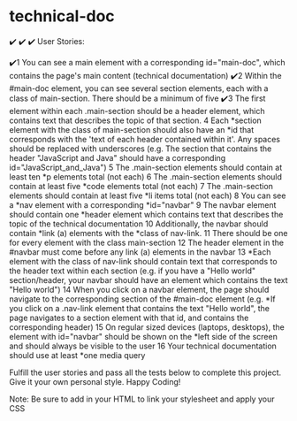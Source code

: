 # technical-doc
✔️ ✔️ ✔️
User Stories:

✔️1  You can see a main element with a corresponding id="main-doc", which contains the page's main content (technical documentation)
✔️2  Within the #main-doc element, you can see several section elements, each with a class of main-section. There should be a minimum of five
✔️3  The first element within each .main-section should be a header element, 
    which contains text that describes the topic of that section.
4  Each *section element with the class of main-section should also have an *id that corresponds with the 'text of each header contained within it'. Any spaces should be replaced with underscores (e.g. The section that contains the header "JavaScript and Java" should have a corresponding id="JavaScript_and_Java")
5  The .main-section elements should contain at least ten *p elements total (not each)
6  The .main-section elements should contain at least five *code elements total (not each)
7  The .main-section elements should contain at least five *li items total (not each)
8  You can see a *nav element with a corresponding *id="navbar"
9  The navbar element should contain one *header element which contains text that describes the topic of the technical documentation
10  Additionally, the navbar should contain *link (a) elements with the *class of nav-link. 11  There should be one for every element with the class main-section
12  The header element in the #navbar must come before any link (a) elements in the navbar
13  *Each element with the class of nav-link should contain text that corresponds to the header text within each section (e.g. if you have a "Hello world" section/header, your navbar should have an element which contains the text "Hello world")
14  When you click on a navbar element, the page should navigate to the corresponding section of the #main-doc element (e.g. *If you click on a .nav-link element that contains the text "Hello world", the page navigates to a section element with that id, and contains the corresponding header)
15  On regular sized devices (laptops, desktops), the element with id="navbar" should be shown on the *left side of the screen and should always be visible to the user
16  Your technical documentation should use at least *one media query

Fulfill the user stories and pass all the tests below to complete this project. Give it your own personal style. Happy Coding!

Note: Be sure to add <link rel="stylesheet" href="styles.css"> in your HTML to link your stylesheet and apply your CSS